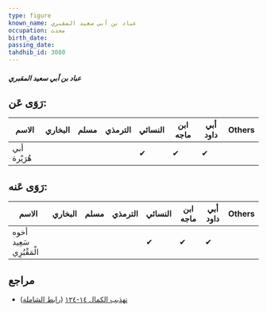 ```yaml
---
type: figure
known_name: عباد بن أبي سعيد المقبري
occupation: محدث
birth_date:
passing_date:
tahdhib_id: 3080
---
```

##### عباد بن أبي سعيد المقبري

## رَوَى عَن:
| الاسم        | البخاري | مسلم | الترمذي | النسائي | ابن ماجه | أبي داود | Others |
| ------------ | ------- | ---- | ------- | ------- | -------- | -------- | ------ |
| أبي هُرَيْرة |         |      |         | ✔       | ✔        | ✔        |        |
## رَوَى عَنه:
| الاسم                    | البخاري | مسلم | الترمذي | النسائي | ابن ماجه | أبي داود | Others |
| ------------------------ | ------- | ---- | ------- | ------- | -------- | -------- | ------ |
| أخوه سَعِيد الْمَقْبُرِي |         |      |         | ✔       | ✔        | ✔        |        |
## مراجع
- [تهذيب الكمال ١٤-١٢٤](obsidian://open?vault=Tahdhib-al-Kamal&file=Figures/٣٠٨٠-عباد%20بن%20أبي%20سعيد%20المقبري) ([رابط الشاملة](https://shamela.ws/book/3722/7052))